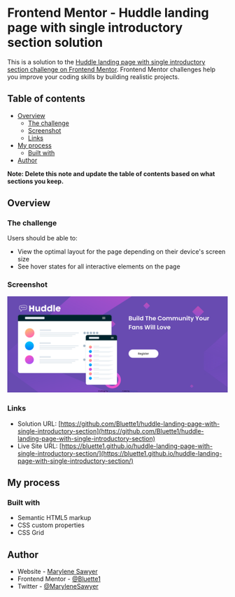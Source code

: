 # Frontend Mentor - Huddle landing page with single introductory section solution

This is a solution to the [Huddle landing page with single introductory section challenge on Frontend Mentor](https://www.frontendmentor.io/challenges/huddle-landing-page-with-a-single-introductory-section-B_2Wvxgi0). Frontend Mentor challenges help you improve your coding skills by building realistic projects. 

## Table of contents

- [Overview](#overview)
  - [The challenge](#the-challenge)
  - [Screenshot](#screenshot)
  - [Links](#links)
- [My process](#my-process)
  - [Built with](#built-with)
- [Author](#author)

**Note: Delete this note and update the table of contents based on what sections you keep.**

## Overview

### The challenge

Users should be able to:

- View the optimal layout for the page depending on their device's screen size
- See hover states for all interactive elements on the page

### Screenshot

![](./images/screenshot.png)



### Links

- Solution URL: [https://github.com/Bluette1/huddle-landing-page-with-single-introductory-section](https://github.com/Bluette1/huddle-landing-page-with-single-introductory-section)
- Live Site URL: [https://bluette1.github.io/huddle-landing-page-with-single-introductory-section/](https://bluette1.github.io/huddle-landing-page-with-single-introductory-section/)

## My process

### Built with

- Semantic HTML5 markup
- CSS custom properties
- CSS Grid

## Author

- Website - [Marylene Sawyer](http://www.marylene.tech/)
- Frontend Mentor - [@Bluette1](https://www.frontendmentor.io/profile/Bluette1)
- Twitter - [@MaryleneSawyer](https://twitter.com/MaryleneSawyer)



